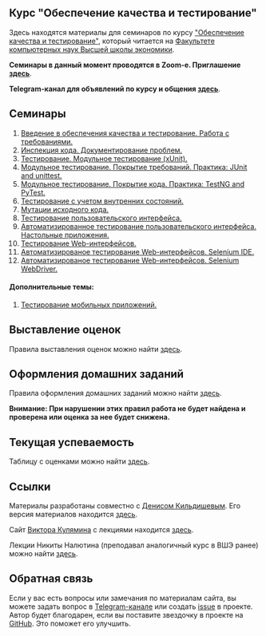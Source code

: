 Курс "Обеспечение качества и тестирование"
---

Здесь находятся материалы для семинаров по курсу
["Обеспечение качества и тестирование"](https://www.hse.ru/edu/courses/339549269), который
читается на [Факультете компьютерных наук Высшей школы экономики](https://cs.hse.ru).

__Семинары в данный момент проводятся в Zoom-е. Приглашение [здесь](zoom.md)__.

__Telegram-канал для объявлений по курсу и общения [здесь](https://t.me/joinchat/AAAAAFTYn_XTYjzGzIP96w)__.

## Семинары

1. [Введение в обеспечения качества и тестирование. Работа с требованиями.](seminars/seminar01/index.md)
1. [Инспекция кода. Документирование проблем.](seminars/seminar02/index.md)
1. [Тестирование. Модульное тестирование (xUnit).](seminars/seminar03/index.md)
1. [Модульное тестирование. Покрытие требований. Практика: JUnit and unittest.](seminars/seminar04/index.md)
1. [Модульное тестирование. Покрытие кода. Практика: TestNG and PyTest.](seminars/seminar05/index.md)
1. [Тестирование с учетом внутренних состояний.](seminars/seminar06/index.md)
1. [Мутации исходного кода.](seminars/seminar07/index.md)
1. [Тестирование пользовательского интерфейса.](seminars/seminar08/index.md)
1. [Автоматизированное тестирование пользовательского интерфейса. Настольные приложения.](seminars/seminar09/index.md)
1. [Тестирование Web-интерфейсов.](seminars/seminar10/index.md)
1. [Автоматизированое тестирование Web-интерфейсов. Selenium IDE.](seminars/seminar11/index.md) 
1. [Автоматизированое тестирование Web-интерфейсов. Selenium WebDriver.](seminars/seminar12/index.md) 

#### Дополнительные темы:

1. [Тестирование мобильных приложений.](seminars/seminar14/index.md)


## Выставление оценок

Правила выставления оценок можно найти [здесь](grading.md).

## Оформления домашних заданий

Правила оформления домашних заданий можно найти [здесь](homeworks.md).

__Внимание: При нарушении этих правил работа не будет найдена и проверена или оценка за нее будет снижена.__

## Текущая успеваемость

Таблицу с оценками можно найти [здесь](
https://docs.google.com/spreadsheets/d/1anuTyzeSxM6RLMrjRPikc1xGUy3RIsUMGwwNzaJ7HBk/edit?usp=sharing).

## Ссылки

Материалы разработаны совместно с [Денисом Кильдишевым](https://github.com/ruswizard).
Его версия материалов находится [здесь](seminars/denis/index.htm).

Сайт [Виктора Кулямина](https://www.hse.ru/org/persons/161646599)
с лекциями находится [здесь](https://sites.google.com/site/swtestcourse/home).

Лекции Никиты Налютина (преподавал аналогичный курс в ВШЭ ранее)
можно найти [здесь](https://www.intuit.ru/studies/courses/1040/209/info). 

## Обратная связь

Если у вас есть вопросы или замечания по материалам сайта, вы можете задать вопрос в
[Telegram-канале](https://t.me/joinchat/AAAAAFTYn_XTYjzGzIP96w) или создать
[issue](https://github.com/andrewt0301/qa-testing-acos-course/issues) в проекте. 
Автор будет благодарен, если вы поставите звездочку в проекте на [GitHub](
https://github.com/andrewt0301/qa-testing-acos-course). Это поможет его улучшить.
